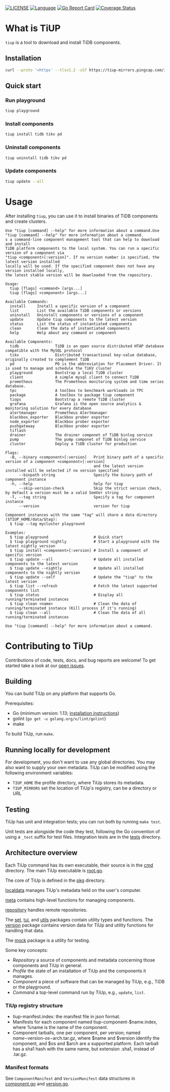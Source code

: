 [![LICENSE](https://img.shields.io/github/license/pingcap/tidb.svg)](https://github.com/pingcap-incubator/tiup/blob/master/LICENSE)
[![Language](https://img.shields.io/badge/Language-Go-blue.svg)](https://golang.org/)
[![Go Report Card](https://goreportcard.com/badge/github.com/pingcap-incubator/tiup)](https://goreportcard.com/badge/github.com/pingcap-incubator/tiup)
[![Coverage Status](https://codecov.io/gh/pingcap-incubator/tiup/branch/master/graph/badge.svg)](https://codecov.io/gh/pingcap-incubator/tiup/)

# What is TiUP

`tiup` is a tool to download and install TiDB components.

## Installation

```sh
curl --proto '=https' --tlsv1.2 -sSf https://tiup-mirrors.pingcap.com/install.sh | sh
```

## Quick start

### Run playground

```sh
tiup playground
```

### Install components

```sh
tiup install tidb tikv pd
```

### Uninstall components

```sh
tiup uninstall tidb tikv pd
```

### Update components

```sh
tiup update --all
```

# Usage
After installing `tiup`, you can use it to install binaries of TiDB components and create clusters.

```
Use "tiup [command] --help" for more information about a command.Use "tiup [command] --help" for more information about a command.
s a command-line component management tool that can help to download and install
TiDB platform components to the local system. You can run a specific version of a component via
"tiup <component>[:version]". If no version number is specified, the latest version installed
locally will be used. If the specified component does not have any version installed locally,
the latest stable version will be downloaded from the repository.

Usage:
  tiup [flags] <command> [args...]
  tiup [flags] <component> [args...]

Available Commands:
  install     Install a specific version of a component
  list        List the available TiDB components or versions
  uninstall   Uninstall components or versions of a component
  update      Update tiup components to the latest version
  status      List the status of instantiated components
  clean       Clean the data of instantiated components
  help        Help about any command or component

Available Components:
  tidb                TiDB is an open source distributed HTAP database compatible with the MySQL protocol
  tikv                Distributed transactional key-value database, originally created to complement TiDB
  pd                  PD is the abbreviation for Placement Driver. It is used to manage and schedule the TiKV cluster
  playground          Bootstrap a local TiDB cluster
  client              A simple mysql client to connect TiDB
  prometheus          The Prometheus monitoring system and time series database.
  tpc                 A toolbox to benchmark workloads in TPC
  package             A toolbox to package tiup component
  tiops               Bootstrap a remote TiDB cluster
  grafana             Grafana is the open source analytics & monitoring solution for every database
  alertmanager        Prometheus Alertmanager
  blackbox_exporter   Blackbox prober exporter
  node_exporter       Blackbox prober exporter
  pushgateway         Blackbox prober exporter
  tiflash             
  drainer             The drainer componet of TiDB binlog service
  pump                The pump componet of TiDB binlog service
  cluster             Deploy a TiDB cluster for production

Flags:
  -B, --binary <component>[:version]   Print binary path of a specific version of a component <component>[:version]
                                       and the latest version installed will be selected if no version specified
      --binpath string                 Specify the binary path of component instance
  -h, --help                           help for tiup
      --skip-version-check             Skip the strict version check, by default a version must be a valid SemVer string
  -T, --tag string                     Specify a tag for component instance
      --version                        version for tiup

Component instances with the same "tag" will share a data directory ($TIUP_HOME/data/$tag):
  $ tiup --tag mycluster playground

Examples:
  $ tiup playground                    # Quick start
  $ tiup playground nightly            # Start a playground with the latest nightly version
  $ tiup install <component>[:version] # Install a component of specific version
  $ tiup update --all                  # Update all installed components to the latest version
  $ tiup update --nightly              # Update all installed components to the nightly version
  $ tiup update --self                 # Update the "tiup" to the latest version
  $ tiup list --refresh                # Fetch the latest supported components list
  $ tiup status                        # Display all running/terminated instances
  $ tiup clean <name>                  # Clean the data of running/terminated instance (Kill process if it's running)
  $ tiup clean --all                   # Clean the data of all running/terminated instances

Use "tiup [command] --help" for more information about a command.
```

# Contributing to TiUp

Contributions of code, tests, docs, and bug reports are welcome! To get started take a look at our [open issues](https://github.com/pingcap-incubator/tiup/issues).

## Building

You can build TiUp on any platform that supports Go.

Prerequisites:

* Go (minimum version: 1.13; [installation instructions](https://golang.org/doc/install))
* golint (`go get -u golang.org/x/lint/golint`)
* make

To build TiUp, run `make`.

## Running locally for development

For development, you don't want to use any global directories. You may also want to supply your own metadata. TiUp can be modified using the following environment variables:

* `TIUP_HOME` the profile directory, where TiUp stores its metadata.
* `TIUP_MIRRORS` set the location of TiUp's registry, can be a directory or URL

## Testing

TiUp has unit and integration tests; you can run both by running `make test`.

Unit tests are alongside the code they test, following the Go convention of using a `_test` suffix for test files. Integration tests are in the [tests](tests) directory.

## Architecture overview

Each TiUp command has its own executable, their source is in the [cmd](cmd) directory. The main TiUp executable is [root.go](cmd/root.go).

The core of TiUp is defined in the [pkg](pkg) directory.

[localdata](pkg/localdata) manages TiUp's metadata held on the user's computer.

[meta](pkg/meta) contains high-level functions for managing components.

[repository](pkg/repository) handles remote repositories.

The [set](pkg/set), [tui](pkg/tui), and [utils](pkg/utils) packages contain utility types and functions. The [version](pkg/version) package contains version data for TiUp and utility functions for handling that data.

The [mock](pkg/mock) package is a utility for testing.

Some key concepts:

* *Repository* a source of components and metadata concerning those components and TiUp in general.
* *Profile* the state of an installation of TiUp and the components it manages.
* *Component* a piece of software that can be managed by TiUp, e.g., TiDB or the playground.
* *Command* a top-level command run by TiUp, e.g., `update`, `list`.

### TiUp registry structure

* tiup-manifest.index: the manifest file in json format.
* Manifests for each component named tiup-component-$name.index, where %name is the name of the component.
* Component tarballs, one per component, per version; named $name-$version-$os-$arch.tar.gz, where $name and $version identify the component, and $os and $arch are a supported platform. Each tarball has a sha1 hash with the same name, but extension .sha1, instead of .tar.gz.

### Manifest formats

See `ComponentManifest` and `VersionManifest` data structures in [component.go](pkg/repository/component.go) and [version.go](pkg/repository/version.go).
